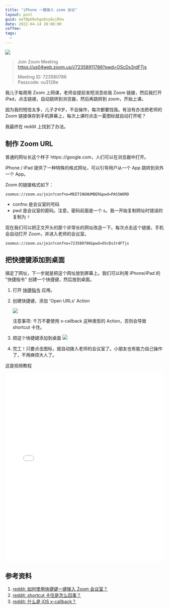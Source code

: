 ```yaml
---
title: "iPhone 一键拨入 zoom 会议"
layout: post
guid: eeTBpH9uhgoQsy8ujRVw
date: 2022-04-14 20:00:00
coffee:
tags:
  -
---
```


![](/media/files/2022/2022-04-14-7.jpg)

> Join Zoom Meeting  
> https://us04web.zoom.us/j/72358911786?pwd=OScDs3rdFTjs  
>
> Meeting ID: 723580786  
> Passcode: vu3128e

我儿子每周用 Zoom 上网课，老师会提前发短消息给我 Zoom 链接，然后我打开 iPad，点击链接，自动跳转到浏览器，然后再跳转到 zoom，开始上课。

因为我的短信太多，儿子才6岁，不会操作，每次都要找我。有没有办法把老师的 Zoom 链接保存到手机屏幕上，每次上课时点击一夏图标就自动打开呢？

我最终在 reddit 上找到了办法。

##  制作 Zoom URL

普通的网址长这个样子 https:://google.com，人们可以在浏览器中打开。

iPhone / iPad 提供了一种特殊的格式网址，可以引导用户从一个 App 跳转到另外一个 App。

Zoom 的链接格式如下：

```
zoomus://zoom.us/join?confno=MEETINGNUMBER&pwd=PASSWORD
```

- confno 是会议室的号码
- pwd 是会议室的密码。注意，密码前面是一个 `&`，我一开始复制网址时错误的复制为 `?`

现在我们可以把正文开头的那个非常长的网址改造一下。每次点击这个链接，手机会自动打开 Zoom，并进入老师的会议室。

```
zoomus://zoom.us/join?confno=723580786&pwd=OScDs3rdFTjs
```


## 把快捷键添加到桌面

搞定了网址，下一步就是把这个网址放到屏幕上。我们可以利用 iPhone/iPad 的 "快捷指令" 创建一个快捷键，然后放到桌面。

1. 打开 [快捷指令](https://apps.apple.com/sg/app/%E5%BF%AB%E6%8D%B7%E6%8C%87%E4%BB%A4/id915249334?l=zh) 应用。

2. 创建快捷键，添加 'Open URLs' Action

    ![](/media/files/2022/2022-04-14-5.jpg)

    注意事项: 千万不要使用 x-callback 这种类型的 Action，否则会导致 shortcut 卡住。

3. 把这个快捷键添加到桌面
     ![](/media/files/2022/2022-04-14-6.jpg)
4. 完工！只要点击图标，就自动拨入老师的会议室了。小朋友也有能力自己操作了，不用麻烦大人了。


这是视频教程

<iframe src="//player.bilibili.com/player.html?bvid=BV1SS4y1w7Bf&page=1" scrolling="no" border="0" frameborder="no" framespacing="0" allowfullscreen="true" width="100%" height="600"> </iframe>


## 参考资料

1. [reddit: 如何使用快捷键一键拨入 Zoom 会议室？](https://www.reddit.com/r/shortcuts/comments/kwcli3/comment/gj4mhrr/?utm_source=share&utm_medium=web2x&context=3)
2. [reddit: shortcut 卡住是怎么回事？](https://www.reddit.com/r/shortcuts/comments/q6fcco/open_xcallback_url_doesnt_end_why/)
3. [reddit: 什么是 iOS x-callback？](https://www.reddit.com/r/shortcuts/comments/aktjgk/what_is_xcallback_and_what_does_it_do/)




